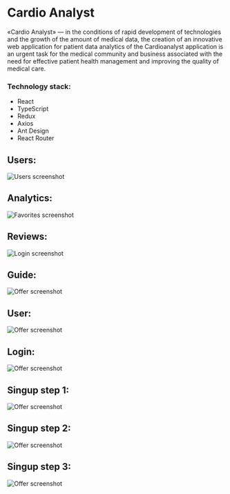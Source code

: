 # Cardio Analyst

«Cardio Analyst» — in the conditions of rapid development of technologies and the growth of the amount of medical data, the creation of an innovative web application for patient data analytics of the Cardioanalyst application is an urgent task for the medical community and business associated with the need for effective patient health management and improving the quality of medical care.

### Technology stack:
- React
- TypeScript
- Redux
- Axios
- Ant Design
- React Router

## Users:
![Users screenshot](public/users.jpg)

## Analytics:
![Favorites screenshot](public/analytics.jpg)

## Reviews:
![Login screenshot](public/reviews.jpg)

## Guide:
![Offer screenshot](public/guide.jpg)

## User:
![Offer screenshot](public/user.jpg)

## Login:
![Offer screenshot](public/login.jpg)

## Singup step 1:
![Offer screenshot](public/singup-1.jpg)

## Singup step 2:
![Offer screenshot](public/singup-2.jpg)

## Singup step 3:
![Offer screenshot](public/singup-3.jpg)
